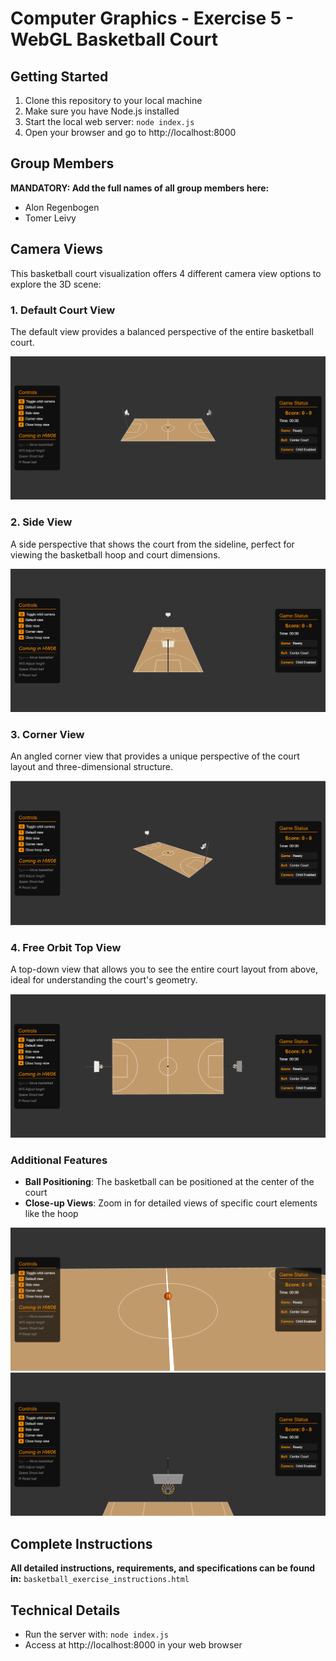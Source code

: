 # Computer Graphics - Exercise 5 - WebGL Basketball Court

## Getting Started
1. Clone this repository to your local machine
2. Make sure you have Node.js installed
3. Start the local web server: `node index.js`
4. Open your browser and go to http://localhost:8000

## Group Members
**MANDATORY: Add the full names of all group members here:**
- Alon Regenbogen
- Tomer Leivy


## Camera Views
This basketball court visualization offers 4 different camera view options to explore the 3D scene:

### 1. Default Court View
The default view provides a balanced perspective of the entire basketball court.

![Default Court View](screenshots/court_defualt_look.png)

### 2. Side View
A side perspective that shows the court from the sideline, perfect for viewing the basketball hoop and court dimensions.

![Side View](screenshots/side_view.png)

### 3. Corner View
An angled corner view that provides a unique perspective of the court layout and three-dimensional structure.

![Corner View](screenshots/corner_view.png)

### 4. Free Orbit Top View
A top-down view that allows you to see the entire court layout from above, ideal for understanding the court's geometry.

![Free Orbit Top View](screenshots/free_orbit_top_view.png)

### Additional Features
- **Ball Positioning**: The basketball can be positioned at the center of the court
- **Close-up Views**: Zoom in for detailed views of specific court elements like the hoop

![Ball at Center](screenshots/ball_at_center.png)
![Close Hoop View](screenshots/close_hoop_view.png)

## Complete Instructions
**All detailed instructions, requirements, and specifications can be found in:**
`basketball_exercise_instructions.html`

## Technical Details
- Run the server with: `node index.js`
- Access at http://localhost:8000 in your web browser
